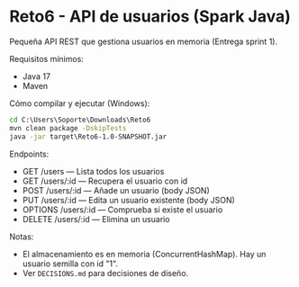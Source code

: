 # Reto6 - API de usuarios (Spark Java)

Pequeña API REST que gestiona usuarios en memoria (Entrega sprint 1).

Requisitos mínimos:
- Java 17
- Maven

Cómo compilar y ejecutar (Windows):

```cmd
cd C:\Users\Soporte\Downloads\Reto6
mvn clean package -DskipTests
java -jar target\Reto6-1.0-SNAPSHOT.jar
```

Endpoints:
- GET /users — Lista todos los usuarios
- GET /users/:id — Recupera el usuario con id
- POST /users/:id — Añade un usuario (body JSON)
- PUT /users/:id — Edita un usuario existente (body JSON)
- OPTIONS /users/:id — Comprueba si existe el usuario
- DELETE /users/:id — Elimina un usuario

Notas:
- El almacenamiento es en memoria (ConcurrentHashMap). Hay un usuario semilla con id "1".
- Ver `DECISIONS.md` para decisiones de diseño.

